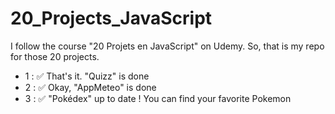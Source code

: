 # 20_Projects_JavaScript
I follow the course "20 Projets en JavaScript" on Udemy. So, that is my repo for those 20 projects.

  - 1 : :white_check_mark: That's it. "Quizz" is done
  - 2 : :white_check_mark: Okay, "AppMeteo" is done
  - 3 : :white_check_mark: "Pokédex" up to date ! You can find your favorite Pokemon
